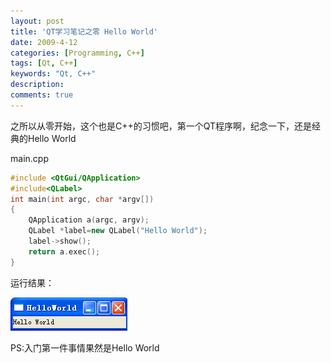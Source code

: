 ```yaml
---
layout: post
title: 'QT学习笔记之零 Hello World'
date: 2009-4-12
categories: [Programming, C++]
tags: [Qt, C++]
keywords: "Qt, C++"
description: 
comments: true
---
```

之所以从零开始，这个也是C++的习惯吧，第一个QT程序啊，纪念一下，还是经典的Hello World

main.cpp

``` cpp
#include <QtGui/QApplication>
#include<QLabel>
int main(int argc, char *argv[])
{
    QApplication a(argc, argv);
    QLabel *label=new QLabel("Hello World");
    label->show();
    return a.exec();
}
```
运行结果：

![image](/images/legacy/2009/04/223451108.p.JPG?d=20090430223534608)

PS:入门第一件事情果然是Hello World